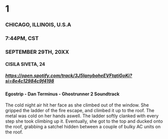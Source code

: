 # 1
### CHICAGO, ILLINOIS, U.S.A
### 7:44PM, CST
### SEPTEMBER 29TH, 20XX
#### CISILA SIVETA, 24
##### https://open.spotify.com/track/3J5IqnyboheEVFtqtiGoKi?si=8e4c12984c9f4198
#### Egostrip - Dan Terminus - Ghostrunner 2 Soundtrack

The cold night air hit her face as she climbed out of the window. She gripped the ladder of the fire escape, and climbed it up to the roof. The metal was cold on her hands aswell. The ladder softly clanked with every step she took climbing up it. Eventually, she got to the top and ducked onto the roof, grabbing a satchel hidden between a couple of bulky AC units on the roof.
